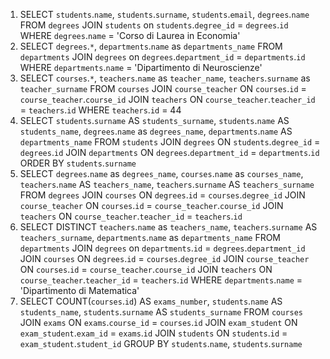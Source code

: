 1. SELECT `students`.`name`, `students`.`surname`, `students`.`email`, `degrees`.`name` FROM `degrees` JOIN `students` on `students`.`degree_id` = `degrees`.`id` WHERE `degrees`.`name` = 'Corso di Laurea in Economia'
2. SELECT `degrees`.`*`, `departments`.`name` as `departments_name` FROM `departments` JOIN `degrees` on `degrees`.`department_id` = `departments`.`id` WHERE `departments`.`name` = 'Dipartimento di Neuroscienze'
3. SELECT `courses`.`*`, `teachers`.`name` as `teacher_name`, `teachers`.`surname` as `teacher_surname` FROM `courses` JOIN `course_teacher` ON `courses`.`id` = `course_teacher`.`course_id` JOIN `teachers` ON `course_teacher`.`teacher_id` = `teachers`.`id` WHERE `teachers`.`id` = 44
4. SELECT `students`.`surname` AS `students_surname`, `students`.`name` AS `students_name`, `degrees`.`name` as `degrees_name`, `departments`.`name` AS `departments_name` FROM `students` JOIN `degrees` ON `students`.`degree_id` = `degrees`.`id` JOIN `departments` ON `degrees`.`department_id` = `departments`.`id` ORDER BY `students`.`surname`
5. SELECT `degrees`.`name` as `degrees_name`, `courses`.`name` as `courses_name`, `teachers`.`name` AS `teachers_name`, `teachers`.`surname` AS `teachers_surname` FROM `degrees` JOIN `courses` ON `degrees`.`id` = `courses`.`degree_id` JOIN `course_teacher` ON `courses`.`id` = `course_teacher`.`course_id` JOIN `teachers` ON `course_teacher`.`teacher_id` = `teachers`.`id`
6. SELECT DISTINCT `teachers`.`name` as `teachers_name`, `teachers`.`surname` AS `teachers_surname`, `departments`.`name` as `departments_name` FROM `departments` JOIN `degrees` on `departments`.`id` = `degrees`.`department_id` JOIN `courses` ON `degrees`.`id` = `courses`.`degree_id` JOIN `course_teacher` ON `courses`.`id` = `course_teacher`.`course_id` JOIN `teachers` ON `course_teacher`.`teacher_id` = `teachers`.`id` WHERE `departments`.`name` = 'Dipartimento di Matematica'
7. SELECT COUNT(`courses`.`id`) AS `exams_number`, `students`.`name` AS `students_name`, `students`.`surname` AS `students_surname` FROM `courses` JOIN `exams` ON `exams`.`course_id` = `courses`.`id` JOIN `exam_student` ON `exam_student`.`exam_id` = `exams`.`id` JOIN `students` ON `students`.`id` = `exam_student`.`student_id` GROUP BY `students`.`name`, `students`.`surname`